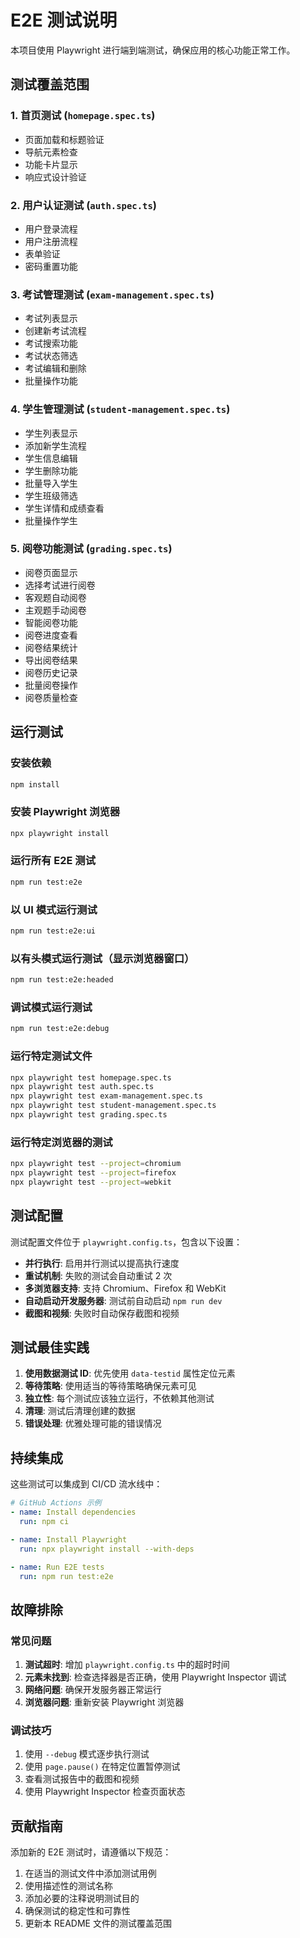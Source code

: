 # E2E 测试说明

本项目使用 Playwright 进行端到端测试，确保应用的核心功能正常工作。

## 测试覆盖范围

### 1. 首页测试 (`homepage.spec.ts`)
- 页面加载和标题验证
- 导航元素检查
- 功能卡片显示
- 响应式设计验证

### 2. 用户认证测试 (`auth.spec.ts`)
- 用户登录流程
- 用户注册流程
- 表单验证
- 密码重置功能

### 3. 考试管理测试 (`exam-management.spec.ts`)
- 考试列表显示
- 创建新考试流程
- 考试搜索功能
- 考试状态筛选
- 考试编辑和删除
- 批量操作功能

### 4. 学生管理测试 (`student-management.spec.ts`)
- 学生列表显示
- 添加新学生流程
- 学生信息编辑
- 学生删除功能
- 批量导入学生
- 学生班级筛选
- 学生详情和成绩查看
- 批量操作学生

### 5. 阅卷功能测试 (`grading.spec.ts`)
- 阅卷页面显示
- 选择考试进行阅卷
- 客观题自动阅卷
- 主观题手动阅卷
- 智能阅卷功能
- 阅卷进度查看
- 阅卷结果统计
- 导出阅卷结果
- 阅卷历史记录
- 批量阅卷操作
- 阅卷质量检查

## 运行测试

### 安装依赖
```bash
npm install
```

### 安装 Playwright 浏览器
```bash
npx playwright install
```

### 运行所有 E2E 测试
```bash
npm run test:e2e
```

### 以 UI 模式运行测试
```bash
npm run test:e2e:ui
```

### 以有头模式运行测试（显示浏览器窗口）
```bash
npm run test:e2e:headed
```

### 调试模式运行测试
```bash
npm run test:e2e:debug
```

### 运行特定测试文件
```bash
npx playwright test homepage.spec.ts
npx playwright test auth.spec.ts
npx playwright test exam-management.spec.ts
npx playwright test student-management.spec.ts
npx playwright test grading.spec.ts
```

### 运行特定浏览器的测试
```bash
npx playwright test --project=chromium
npx playwright test --project=firefox
npx playwright test --project=webkit
```

## 测试配置

测试配置文件位于 `playwright.config.ts`，包含以下设置：

- **并行执行**: 启用并行测试以提高执行速度
- **重试机制**: 失败的测试会自动重试 2 次
- **多浏览器支持**: 支持 Chromium、Firefox 和 WebKit
- **自动启动开发服务器**: 测试前自动启动 `npm run dev`
- **截图和视频**: 失败时自动保存截图和视频

## 测试最佳实践

1. **使用数据测试 ID**: 优先使用 `data-testid` 属性定位元素
2. **等待策略**: 使用适当的等待策略确保元素可见
3. **独立性**: 每个测试应该独立运行，不依赖其他测试
4. **清理**: 测试后清理创建的数据
5. **错误处理**: 优雅处理可能的错误情况

## 持续集成

这些测试可以集成到 CI/CD 流水线中：

```yaml
# GitHub Actions 示例
- name: Install dependencies
  run: npm ci

- name: Install Playwright
  run: npx playwright install --with-deps

- name: Run E2E tests
  run: npm run test:e2e
```

## 故障排除

### 常见问题

1. **测试超时**: 增加 `playwright.config.ts` 中的超时时间
2. **元素未找到**: 检查选择器是否正确，使用 Playwright Inspector 调试
3. **网络问题**: 确保开发服务器正常运行
4. **浏览器问题**: 重新安装 Playwright 浏览器

### 调试技巧

1. 使用 `--debug` 模式逐步执行测试
2. 使用 `page.pause()` 在特定位置暂停测试
3. 查看测试报告中的截图和视频
4. 使用 Playwright Inspector 检查页面状态

## 贡献指南

添加新的 E2E 测试时，请遵循以下规范：

1. 在适当的测试文件中添加测试用例
2. 使用描述性的测试名称
3. 添加必要的注释说明测试目的
4. 确保测试的稳定性和可靠性
5. 更新本 README 文件的测试覆盖范围